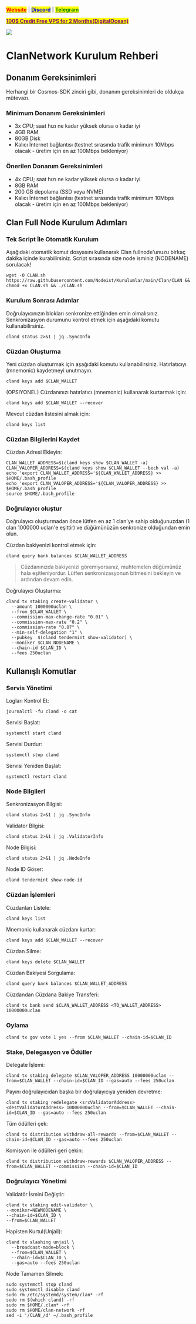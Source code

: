 &#x20;                                                       [<mark style="color:red;">**Website**</mark>](https://nodeist.net/) | [<mark style="color:blue;">**Discord**</mark>](https://discord.gg/ypx7mJ6Zzb) | [<mark style="color:green;">**Telegram**</mark>](https://t.me/noodeist)

&#x20;                                     [<mark style="color:purple;">**100$ Credit Free VPS for 2 Months(DigitalOcean)**</mark>](https://www.digitalocean.com/?refcode=410c988c8b3e&utm_campaign=Referral_Invite&utm_medium=Referral_Program&utm_source=badge)

![](https://i.hizliresim.com/7wxdkbj.jpeg)


# ClanNetwork Kurulum Rehberi
## Donanım Gereksinimleri
Herhangi bir Cosmos-SDK zinciri gibi, donanım gereksinimleri de oldukça mütevazı.

### Minimum Donanım Gereksinimleri
 - 3x CPU; saat hızı ne kadar yüksek olursa o kadar iyi
 - 4GB RAM
 - 80GB Disk
 - Kalıcı İnternet bağlantısı (testnet sırasında trafik minimum 10Mbps olacak - üretim için en az 100Mbps bekleniyor)

### Önerilen Donanım Gereksinimleri
 - 4x CPU; saat hızı ne kadar yüksek olursa o kadar iyi
 - 8GB RAM
 - 200 GB depolama (SSD veya NVME)
 - Kalıcı İnternet bağlantısı (testnet sırasında trafik minimum 10Mbps olacak - üretim için en az 100Mbps bekleniyor)

## Clan Full Node Kurulum Adımları
### Tek Script İle Otomatik Kurulum
Aşağıdaki otomatik komut dosyasını kullanarak Clan fullnode'unuzu birkaç dakika içinde kurabilirsiniz. 
Script sırasında size node isminiz (NODENAME) sorulacak!


```
wget -O CLAN.sh https://raw.githubusercontent.com/Nodeist/Kurulumlar/main/Clan/CLAN && chmod +x CLAN.sh && ./CLAN.sh
```

### Kurulum Sonrası Adımlar

Doğrulayıcınızın blokları senkronize ettiğinden emin olmalısınız. 
Senkronizasyon durumunu kontrol etmek için aşağıdaki komutu kullanabilirsiniz.
```
cland status 2>&1 | jq .SyncInfo
```

### Cüzdan Oluşturma
Yeni cüzdan oluşturmak için aşağıdaki komutu kullanabilirsiniz. Hatırlatıcıyı (mnemonic) kaydetmeyi unutmayın.
```
cland keys add $CLAN_WALLET
```

(OPSIYONEL) Cüzdanınızı hatırlatıcı (mnemonic) kullanarak kurtarmak için:
```
cland keys add $CLAN_WALLET --recover
```

Mevcut cüzdan listesini almak için:
```
cland keys list
```

### Cüzdan Bilgilerini Kaydet
Cüzdan Adresi Ekleyin:
```
CLAN_WALLET_ADDRESS=$(cland keys show $CLAN_WALLET -a)
CLAN_VALOPER_ADDRESS=$(cland keys show $CLAN_WALLET --bech val -a)
echo 'export CLAN_WALLET_ADDRESS='${CLAN_WALLET_ADDRESS} >> $HOME/.bash_profile
echo 'export CLAN_VALOPER_ADDRESS='${CLAN_VALOPER_ADDRESS} >> $HOME/.bash_profile
source $HOME/.bash_profile
```


### Doğrulayıcı oluştur
Doğrulayıcı oluşturmadan önce lütfen en az 1 clan'ye sahip olduğunuzdan (1 clan 1000000 uclan'e eşittir) ve düğümünüzün senkronize olduğundan emin olun.

Cüzdan bakiyenizi kontrol etmek için:
```
cland query bank balances $CLAN_WALLET_ADDRESS
```
> Cüzdanınızda bakiyenizi göremiyorsanız, muhtemelen düğümünüz hala eşitleniyordur. Lütfen senkronizasyonun bitmesini bekleyin ve ardından devam edin. 

Doğrulayıcı Oluşturma:
```
cland tx staking create-validator \
  --amount 1000000uclan \
  --from $CLAN_WALLET \
  --commission-max-change-rate "0.01" \
  --commission-max-rate "0.2" \
  --commission-rate "0.07" \
  --min-self-delegation "1" \
  --pubkey  $(cland tendermint show-validator) \
  --moniker $CLAN_NODENAME \
  --chain-id $CLAN_ID \
  --fees 250uclan
```



## Kullanışlı Komutlar
### Servis Yönetimi
Logları Kontrol Et:
```
journalctl -fu cland -o cat
```

Servisi Başlat:
```
systemctl start cland
```

Servisi Durdur:
```
systemctl stop cland
```

Servisi Yeniden Başlat:
```
systemctl restart cland
```

### Node Bilgileri
Senkronizasyon Bilgisi:
```
cland status 2>&1 | jq .SyncInfo
```

Validator Bilgisi:
```
cland status 2>&1 | jq .ValidatorInfo
```

Node Bilgisi:
```
cland status 2>&1 | jq .NodeInfo
```

Node ID Göser:
```
cland tendermint show-node-id
```

### Cüzdan İşlemleri
Cüzdanları Listele:
```
cland keys list
```

Mnemonic kullanarak cüzdanı kurtar:
```
cland keys add $CLAN_WALLET --recover
```

Cüzdan Silme:
```
cland keys delete $CLAN_WALLET
```

Cüzdan Bakiyesi Sorgulama:
```
cland query bank balances $CLAN_WALLET_ADDRESS
```

Cüzdandan Cüzdana Bakiye Transferi:
```
cland tx bank send $CLAN_WALLET_ADDRESS <TO_WALLET_ADDRESS> 10000000uclan
```

### Oylama
```
cland tx gov vote 1 yes --from $CLAN_WALLET --chain-id=$CLAN_ID
```

### Stake, Delegasyon ve Ödüller
Delegate İşlemi:
```
cland tx staking delegate $CLAN_VALOPER_ADDRESS 10000000uclan --from=$CLAN_WALLET --chain-id=$CLAN_ID --gas=auto --fees 250uclan
```

Payını doğrulayıcıdan başka bir doğrulayıcıya yeniden devretme:
```
cland tx staking redelegate <srcValidatorAddress> <destValidatorAddress> 10000000uclan --from=$CLAN_WALLET --chain-id=$CLAN_ID --gas=auto --fees 250uclan
```

Tüm ödülleri çek:
```
cland tx distribution withdraw-all-rewards --from=$CLAN_WALLET --chain-id=$CLAN_ID --gas=auto --fees 250uclan
```

Komisyon ile ödülleri geri çekin:
```
cland tx distribution withdraw-rewards $CLAN_VALOPER_ADDRESS --from=$CLAN_WALLET --commission --chain-id=$CLAN_ID
```

### Doğrulayıcı Yönetimi
Validatör İsmini Değiştir:
```
cland tx staking edit-validator \
--moniker=NEWNODENAME \
--chain-id=$CLAN_ID \
--from=$CLAN_WALLET
```

Hapisten Kurtul(Unjail): 
```
cland tx slashing unjail \
  --broadcast-mode=block \
  --from=$CLAN_WALLET \
  --chain-id=$CLAN_ID \
  --gas=auto --fees 250uclan
```


Node Tamamen Silmek:
```
sudo systemctl stop cland
sudo systemctl disable cland
sudo rm /etc/systemd/system/clan* -rf
sudo rm $(which cland) -rf
sudo rm $HOME/.clan* -rf
sudo rm $HOME/clan-network -rf
sed -i '/CLAN_/d' ~/.bash_profile
```
  